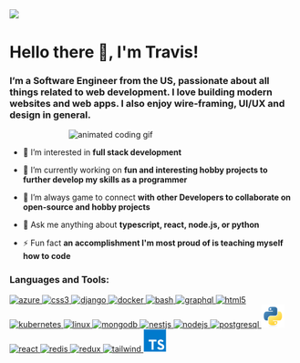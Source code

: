 <img src="https://i.ibb.co/rGtSyyf/github-profile-banner.jpg" />
<h1 align="left">Hello there 👋, I'm Travis!</h1>
<h3 align="left">I’m a Software Engineer from the US, passionate about all things related to web development. I love building modern websites and web apps. I also enjoy wire-framing, UI/UX and design in general.</h3>
&nbsp;

<img align="right" width="400" src="https://i.ibb.co/r3mY1cz/animated-coding-gif.gif" alt="animated coding gif" />

- 👀 I’m interested in **full stack development**

- 🔭 I’m currently working on **fun and interesting hobby projects to further develop my skills as a programmer**

- 💞️ I’m always game to connect **with other Developers to collaborate on open-source and hobby projects**

- 💬 Ask me anything about **typescript, react, node.js, or python**

- ⚡ Fun fact **an accomplishment I'm most proud of is teaching myself how to code**

<h3 align="left">Languages and Tools:</h3>

<p align="left"> <a href="https://azure.microsoft.com" target="_blank" rel="noreferrer"> <img src="https://www.svgrepo.com/show/331302/azure-v2.svg" alt="azure" width="40" height="40"/> </a> <a href="https://www.w3schools.com/css/" target="_blank" rel="noreferrer"> <img src="https://www.svgrepo.com/show/452185/css-3.svg" alt="css3" width="40" height="40"/> </a> <a href="https://www.djangoproject.com/" target="_blank" rel="noreferrer"> <img src="https://cdn.worldvectorlogo.com/logos/django.svg" alt="django" width="40" height="40"/> </a> <a href="https://www.docker.com/" target="_blank" rel="noreferrer"> <img src="https://www.svgrepo.com/show/448221/docker.svg" alt="docker" width="40" height="40"/> </a> <a href="https://go.dev" target="_blank" rel="noreferrer"> <img src="https://www.svgrepo.com/show/355038/golang.svg" alt="bash" width="40" height="40"/> </a> <a href="https://graphql.org" target="_blank" rel="noreferrer"> <img src="https://www.vectorlogo.zone/logos/graphql/graphql-icon.svg" alt="graphql" width="40" height="40"/> </a> <a href="https://www.w3.org/html/" target="_blank" rel="noreferrer"> <img src="https://www.svgrepo.com/show/452228/html-5.svg" alt="html5" width="40" height="40"/> </a> <a href="https://kubernetes.io" target="_blank" rel="noreferrer"> <img src="https://www.vectorlogo.zone/logos/kubernetes/kubernetes-icon.svg" alt="kubernetes" width="40" height="40"/> </a> <a href="https://www.linux.org/" target="_blank" rel="noreferrer"> <img src="https://www.svgrepo.com/show/354004/linux-tux.svg" alt="linux" width="40" height="40"/> </a> <a href="https://www.mongodb.com/" target="_blank" rel="noreferrer"> <img src="https://www.svgrepo.com/show/373845/mongo.svg" alt="mongodb" width="40" height="40"/> </a> <a href="https://nestjs.com" target="_blank" rel="noreferrer"> <img src="https://www.svgrepo.com/show/354107/nestjs.svg" alt="nestjs" width="40" height="40"/> </a> <a href="https://nodejs.org" target="_blank" rel="noreferrer"> <img src="https://www.svgrepo.com/show/303266/nodejs-icon-logo.svg" alt="nodejs" width="40" height="40"/> </a> <a href="https://www.postgresql.org" target="_blank" rel="noreferrer"> <img src="https://www.svgrepo.com/show/303301/postgresql-logo.svg" alt="postgresql" width="40" height="40"/> </a> <a href="https://www.python.org" target="_blank" rel="noreferrer"> <img src="https://raw.githubusercontent.com/devicons/devicon/master/icons/python/python-original.svg" alt="python" width="40" height="40"/> </a> <a href="https://reactjs.org/" target="_blank" rel="noreferrer"> <img src="https://www.svgrepo.com/show/354259/react.svg" alt="react" width="40" height="40"/> </a> <a href="https://redis.io" target="_blank" rel="noreferrer"> <img src="https://www.svgrepo.com/show/354272/redis.svg" alt="redis" width="40" height="40"/> </a> <a href="https://redux.js.org" target="_blank" rel="noreferrer"> <img src="https://www.svgrepo.com/show/452093/redux.svg" alt="redux" width="40" height="40"/> </a> <a href="https://tailwindcss.com/" target="_blank" rel="noreferrer"> <img src="https://upload.wikimedia.org/wikipedia/commons/d/d5/Tailwind_CSS_Logo.svg" alt="tailwind" width="40" height="40"/> </a> <a href="https://www.typescriptlang.org/" target="_blank" rel="noreferrer"> <img src="https://raw.githubusercontent.com/devicons/devicon/master/icons/typescript/typescript-original.svg" alt="typescript" width="40" height="40"/> </a> </p>
